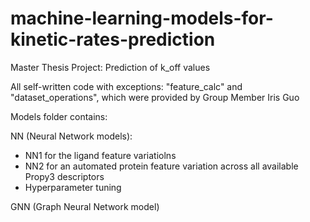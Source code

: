 # machine-learning-models-for-kinetic-rates-prediction
Master Thesis Project: Prediction of k_off values

All self-written code with exceptions: "feature_calc" and "dataset_operations", which were provided by Group Member Iris Guo


Models folder contains: 

NN (Neural Network models):

- NN1 for the ligand feature variatiolns
- NN2 for an automated protein feature variation across all available Propy3 descriptors
- Hyperparameter tuning

GNN (Graph Neural Network model)
